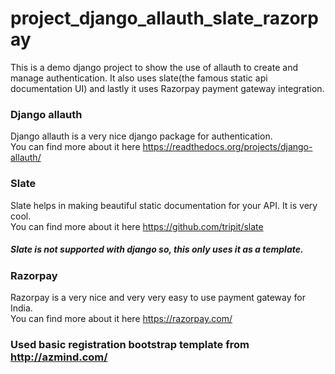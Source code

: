 # project_django_allauth_slate_razorpay
This is a demo django project to show the use of allauth to create and manage authentication. It also uses slate(the famous static api documentation UI) and lastly it uses Razorpay payment gateway integration.  
  
### Django allauth  
Django allauth is a very nice django package for authentication.  
You can find more about it here https://readthedocs.org/projects/django-allauth/  
  
### Slate
Slate helps in making beautiful static documentation for your API. It is very cool.    
You can find more about it here https://github.com/tripit/slate  
##### Slate is not supported with django so, this only uses it as a template.  
  
### Razorpay  
Razorpay is a very nice and very very easy to use payment gateway for India.  
You can find more about it here https://razorpay.com/  

### Used basic registration bootstrap template from http://azmind.com/  
  
  
  
   

